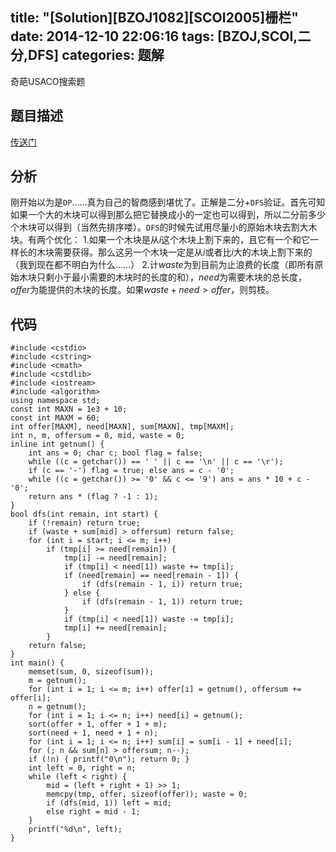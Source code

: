 title: "[Solution][BZOJ1082][SCOI2005]栅栏"
date: 2014-12-10 22:06:16
tags: [BZOJ,SCOI,二分,DFS]
categories: 题解
---
奇葩USACO搜索题
<!--more-->
## 题目描述
[传送门](http://www.lydsy.com/JudgeOnline/problem.php?id=1082)

## 分析
刚开始以为是`DP`……真为自己的智商感到堪忧了。正解是二分+`DFS`验证。首先可知如果一个大的木块可以得到那么把它替换成小的一定也可以得到，所以二分前多少个木块可以得到（当然先排序喽）。`DFS`的时候先试用尽量小的原始木块去割大木块。有两个优化：
1.如果一个木块是从$i$这个木块上割下来的，且它有一个和它一样长的木块需要获得。那么这另一个木块一定是从$i$或者比$i$大的木块上割下来的（我到现在都不明白为什么……）
2.计$waste$为到目前为止浪费的长度（即所有原始木块只剩小于最小需要的木块时的长度的和），$need$为需要木块的总长度，$offer$为能提供的木块的长度。如果$waste+need>offer$，则剪枝。

## 代码
```
#include <cstdio>
#include <cstring>
#include <cmath>
#include <cstdlib>
#include <iostream>
#include <algorithm>
using namespace std;
const int MAXN = 1e3 + 10;
const int MAXM = 60;
int offer[MAXM], need[MAXN], sum[MAXN], tmp[MAXM];
int n, m, offersum = 0, mid, waste = 0;
inline int getnum() {
    int ans = 0; char c; bool flag = false;
    while ((c = getchar()) == ' ' || c == '\n' || c == '\r');
    if (c == '-') flag = true; else ans = c - '0';
    while ((c = getchar()) >= '0' && c <= '9') ans = ans * 10 + c - '0';
    return ans * (flag ? -1 : 1);
}
bool dfs(int remain, int start) {
    if (!remain) return true;
    if (waste + sum[mid] > offersum) return false;
    for (int i = start; i <= m; i++)
        if (tmp[i] >= need[remain]) {
            tmp[i] -= need[remain];
            if (tmp[i] < need[1]) waste += tmp[i];
            if (need[remain] == need[remain - 1]) {
                if (dfs(remain - 1, i)) return true;
            } else {
                if (dfs(remain - 1, 1)) return true; 
            }
            if (tmp[i] < need[1]) waste -= tmp[i];
            tmp[i] += need[remain];
        }
    return false;
}
int main() {
    memset(sum, 0, sizeof(sum));
    m = getnum();
    for (int i = 1; i <= m; i++) offer[i] = getnum(), offersum += offer[i];
    n = getnum();
    for (int i = 1; i <= n; i++) need[i] = getnum();
    sort(offer + 1, offer + 1 + m);
    sort(need + 1, need + 1 + n);
    for (int i = 1; i <= n; i++) sum[i] = sum[i - 1] + need[i];
    for (; n && sum[n] > offersum; n--);
    if (!n) { printf("0\n"); return 0; }
    int left = 0, right = n;
    while (left < right) {
        mid = (left + right + 1) >> 1;
        memcpy(tmp, offer, sizeof(offer)); waste = 0;
        if (dfs(mid, 1)) left = mid;
        else right = mid - 1;
    }
    printf("%d\n", left);
}
```